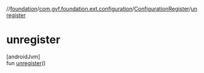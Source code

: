 //[foundation](../../../index.md)/[com.gyf.foundation.ext.configuration](../index.md)/[ConfigurationRegister](index.md)/[unregister](unregister.md)

# unregister

[androidJvm]\
fun [unregister](unregister.md)()